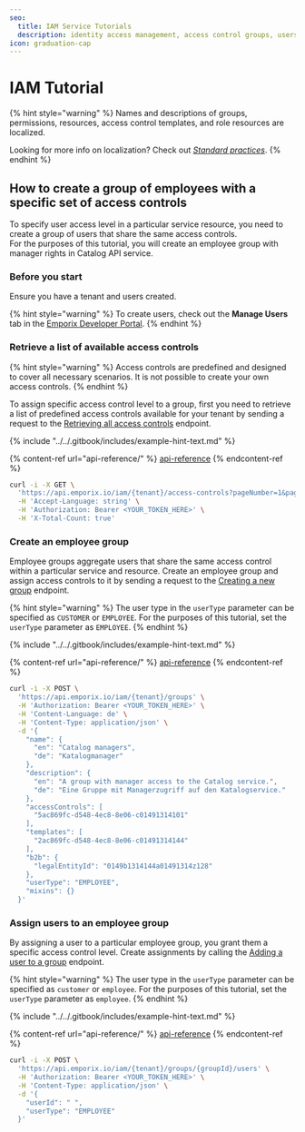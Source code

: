 ```yaml
---
seo:
  title: IAM Service Tutorials
  description: identity access management, access control groups, users
icon: graduation-cap
---
```


# IAM Tutorial

{% hint style="warning" %}
Names and descriptions of groups, permissions, resources, access control templates, and role resources are localized.

Looking for more info on localization? Check out [_Standard practices_](../../standard-practices/translations.md).
{% endhint %}

## How to create a group of employees with a specific set of access controls

To specify user access level in a particular service resource, you need to create a group of users that share the same access controls.\
For the purposes of this tutorial, you will create an employee group with manager rights in Catalog API service.

### Before you start

Ensure you have a tenant and users created.

{% hint style="warning" %}
To create users, check out the **Manage Users** tab in the [Emporix Developer Portal](https://app.emporix.io/users).
{% endhint %}

### Retrieve a list of available access controls

{% hint style="warning" %}
Access controls are predefined and designed to cover all necessary scenarios. It is not possible to create your own access controls.
{% endhint %}

To assign specific access control level to a group, first you need to retrieve a list of predefined access controls available for your tenant by sending a request to the [Retrieving all access controls](https://developer.emporix.io/api-references/api-guides-and-references/users-and-permissions/iam/api-reference/access-controls) endpoint.

{% include "../../.gitbook/includes/example-hint-text.md" %}

{% content-ref url="api-reference/" %}
[api-reference](api-reference/)
{% endcontent-ref %}

```bash
curl -i -X GET \
  'https://api.emporix.io/iam/{tenant}/access-controls?pageNumber=1&pageSize=60&metadataModifiedAt=2022-01-01&roleId=1rl5e52e-6e27-4ac5-9471-2467d3fb7503&resourceId=string&expand=role%2Cresource' \
  -H 'Accept-Language: string' \
  -H 'Authorization: Bearer <YOUR_TOKEN_HERE>' \
  -H 'X-Total-Count: true'
```

### Create an employee group

Employee groups aggregate users that share the same access control within a particular service and resource. Create an employee group and assign access controls to it by sending a request to the [Creating a new group](https://developer.emporix.io/api-references/api-guides-and-references/users-and-permissions/iam/api-reference/groups#post-iam-tenant-groups) endpoint.

{% hint style="warning" %}
The user type in the `userType` parameter can be specified as `CUSTOMER` or `EMPLOYEE`. For the purposes of this tutorial, set the `userType` parameter as `EMPLOYEE`.
{% endhint %}

{% include "../../.gitbook/includes/example-hint-text.md" %}

{% content-ref url="api-reference/" %}
[api-reference](api-reference/)
{% endcontent-ref %}

```bash
curl -i -X POST \
  'https://api.emporix.io/iam/{tenant}/groups' \
  -H 'Authorization: Bearer <YOUR_TOKEN_HERE>' \
  -H 'Content-Language: de' \
  -H 'Content-Type: application/json' \
  -d '{
    "name": {
      "en": "Catalog managers",
      "de": "Katalogmanager"
    },
    "description": {
      "en": "A group with manager access to the Catalog service.",
      "de": "Eine Gruppe mit Managerzugriff auf den Katalogservice."
    },
    "accessControls": [
      "5ac869fc-d548-4ec8-8e06-c01491314101"
    ],
    "templates": [
      "2ac869fc-d548-4ec8-8e06-c01491314144"
    ],
    "b2b": {
      "legalEntityId": "0149b1314144a01491314z128"
    },
    "userType": "EMPLOYEE",
    "mixins": {}
  }'
```

### Assign users to an employee group

By assigning a user to a particular employee group, you grant them a specific access control level. Create assignments by calling the [Adding a user to a group](https://developer.emporix.io/api-references/api-guides-and-references/users-and-permissions/iam/api-reference/groups#post-iam-tenant-groups-groupid-users) endpoint.

{% hint style="warning" %}
The user type in the `userType` parameter can be specified as `customer` or `employee`. For the purposes of this tutorial, set the `userType` parameter as `employee`.
{% endhint %}

{% include "../../.gitbook/includes/example-hint-text.md" %}

{% content-ref url="api-reference/" %}
[api-reference](api-reference/)
{% endcontent-ref %}

```bash
curl -i -X POST \
  'https://api.emporix.io/iam/{tenant}/groups/{groupId}/users' \
  -H 'Authorization: Bearer <YOUR_TOKEN_HERE>' \
  -H 'Content-Type: application/json' \
  -d '{
    "userId": " ",
    "userType": "EMPLOYEE"
  }'
```
